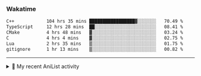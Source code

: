 ### Wakatime
<!--START_SECTION:waka-->

```txt
C++            104 hrs 35 mins █████████████████▓░░░░░░░   70.49 %
TypeScript     12 hrs 28 mins  ██░░░░░░░░░░░░░░░░░░░░░░░   08.41 %
CMake          4 hrs 48 mins   ▓░░░░░░░░░░░░░░░░░░░░░░░░   03.24 %
C              4 hrs 4 mins    ▓░░░░░░░░░░░░░░░░░░░░░░░░   02.75 %
Lua            2 hrs 35 mins   ▒░░░░░░░░░░░░░░░░░░░░░░░░   01.75 %
gitignore      1 hr 13 mins    ▒░░░░░░░░░░░░░░░░░░░░░░░░   00.82 %
```

<!--END_SECTION:waka-->

<!--
<h4>Leetcode</h4>

![Leetcode](https://leetcard.jacoblin.cool/f01zy?ext=heatmap)
-->

---

<details>
  <summary>🌸 My recent AniList activity</summary>

  <!-- ANILIST_ACTIVITY:start -->

-   📺 Watched episode 2 - 10 of [Vinland Saga Season 2](https://anilist.co/anime/136430) (15:45 24 June 2025)
-   📺 Completed [Vinland Saga](https://anilist.co/anime/101348) (15:12 23 June 2025)
-   📺 Watched episode 8 - 18 of [Vinland Saga](https://anilist.co/anime/101348) (21:39 22 June 2025)
-   📖 Plans to read [No Game, No Life](https://anilist.co/manga/78397) (10:57 20 June 2025)
-   📺 Completed [No Game, No Life](https://anilist.co/anime/19815) (10:12 20 June 2025)

  <!-- ANILIST_ACTIVITY:end -->
</details>
